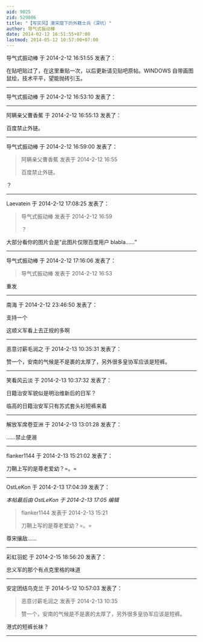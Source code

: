 ```yaml
---
aid: 9025
zid: 529806
title: "【写实风】澳宋麾下的外籍士兵（深坑）"
author: 导气式振动棒
date: 2014-02-12 16:51:55+07:00
lastmod: 2014-05-12 10:57:00+07:00
---
```


导气式振动棒 于 2014-2-12 16:51:55 发表了：

在贴吧贴过了，在这里重贴一次，以后更新请见贴吧原帖。WINDOWS 自带画图鼠绘，技术平平，望能抛砖引玉。

---

导气式振动棒 于 2014-2-12 16:53:10 发表了：

---

阿瞒亲父曹香蕉 于 2014-2-12 16:55:13 发表了：

百度禁止外链。

---

导气式振动棒 于 2014-2-12 16:59:00 发表了：

> 阿瞒亲父曹香蕉 发表于 2014-2-12 16:55
>
> 百度禁止外链。

？

---

Laevatein 于 2014-2-12 17:08:25 发表了：

> 导气式振动棒 发表于 2014-2-12 16:59
>
> ？

大部分看你的图片会是“此图片仅限百度用户 blabla……”

---

导气式振动棒 于 2014-2-12 17:16:06 发表了：

> 导气式振动棒 发表于 2014-2-12 16:53

重发

---

南海 于 2014-2-12 23:46:50 发表了：

支持一个

这顺义军看上去正规的多啊

---

恶意讨薪毛润之 于 2014-2-13 10:35:31 发表了：

赞一个，安南的气候是不是裹的太厚了，另外很多皇协军应该是短裤。

---

笑看风云淡 于 2014-2-13 10:37:32 发表了：

日籍治安军貌似是明治维新后的日军？

临高的日籍治安军只有苏式套头衫短裤来着

---

解放军席卷亚洲 于 2014-2-13 13:01:28 发表了：

……禁止便溺

---

flanker1144 于 2014-2-13 15:21:02 发表了：

刀鞘上写的是尊老爱幼？=。=

---

OstLeKon 于 2014-2-13 17:04:39 发表了：

_本帖最后由 OstLeKon 于 2014-2-13 17:05 编辑_

> flanker1144 发表于 2014-2-13 15:21
>
> 刀鞘上写的是尊老爱幼？=。=

尊宋攘敌……

---

彩虹羽蛇 于 2014-2-15 18:56:20 发表了：

忠义军的那个有点克里格的味道

---

安定团结鸟克兰 于 2014-5-12 10:57:03 发表了：

> 恶意讨薪毛润之 发表于 2014-2-13 10:35
>
> 赞一个，安南的气候是不是裹的太厚了，另外很多皇协军应该是短裤。

港式的短裤长袜？

---

